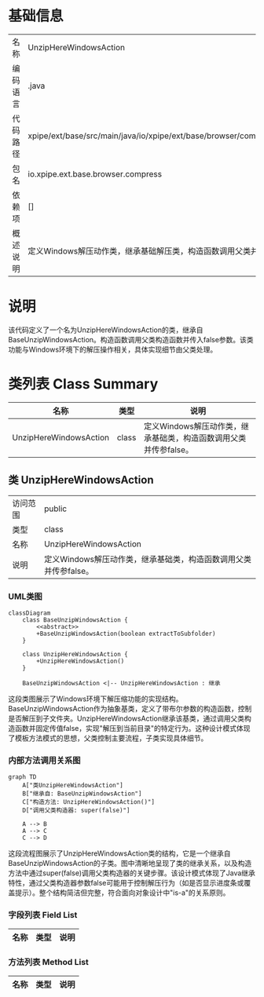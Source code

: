 # 基础信息

|      |      |
|------|------|
| 名称 | UnzipHereWindowsAction |
| 编码语言 | .java |
| 代码路径 | xpipe/ext/base/src/main/java/io/xpipe/ext/base/browser/compress/UnzipHereWindowsAction.java |
| 包名 | io.xpipe.ext.base.browser.compress |
| 依赖项 | [] |
| 概述说明 | 定义Windows解压动作类，继承基础解压类，构造函数调用父类并传参false。 |

# 说明

该代码定义了一个名为UnzipHereWindowsAction的类，继承自BaseUnzipWindowsAction。构造函数调用父类构造函数并传入false参数。该类功能与Windows环境下的解压操作相关，具体实现细节由父类处理。

# 类列表 Class Summary

| 名称   | 类型  | 说明 |
|-------|------|-------------|
| UnzipHereWindowsAction | class | 定义Windows解压动作类，继承基础类，构造函数调用父类并传参false。 |



## 类 UnzipHereWindowsAction

|      |      |
|------|------|
| 访问范围 | public |
| 类型 | class |
| 名称 | UnzipHereWindowsAction |
| 说明 | 定义Windows解压动作类，继承基础类，构造函数调用父类并传参false。 |


### UML类图

```mermaid
classDiagram
    class BaseUnzipWindowsAction {
        <<abstract>>
        +BaseUnzipWindowsAction(boolean extractToSubfolder)
    }

    class UnzipHereWindowsAction {
        +UnzipHereWindowsAction()
    }

    BaseUnzipWindowsAction <|-- UnzipHereWindowsAction : 继承
```

这段类图展示了Windows环境下解压缩功能的实现结构。BaseUnzipWindowsAction作为抽象基类，定义了带布尔参数的构造函数，控制是否解压到子文件夹。UnzipHereWindowsAction继承该基类，通过调用父类构造函数并固定传值false，实现"解压到当前目录"的特定行为。这种设计模式体现了模板方法模式的思想，父类控制主要流程，子类实现具体细节。


### 内部方法调用关系图

```mermaid
graph TD
    A["类UnzipHereWindowsAction"]
    B["继承自: BaseUnzipWindowsAction"]
    C["构造方法: UnzipHereWindowsAction()"]
    D["调用父类构造器: super(false)"]

    A --> B
    A --> C
    C --> D
```

这段流程图展示了UnzipHereWindowsAction类的结构，它是一个继承自BaseUnzipWindowsAction的子类。图中清晰地呈现了类的继承关系，以及构造方法中通过super(false)调用父类构造器的关键步骤。该设计模式体现了Java继承特性，通过父类构造器参数false可能用于控制解压行为（如是否显示进度条或覆盖提示）。整个结构简洁但完整，符合面向对象设计中"is-a"的关系原则。

### 字段列表 Field List

| 名称  | 类型  | 说明 |
|-------|-------|------|

### 方法列表 Method List

| 名称  | 类型  | 说明 |
|-------|-------|------|




